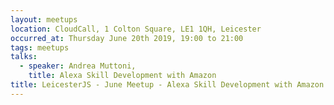 ```yaml
---
layout: meetups
location: CloudCall, 1 Colton Square, LE1 1QH, Leicester
occurred_at: Thursday June 20th 2019, 19:00 to 21:00
tags: meetups
talks:
  - speaker: Andrea Muttoni,
    title: Alexa Skill Development with Amazon
title: LeicesterJS - June Meetup - Alexa Skill Development with Amazon
---
```

